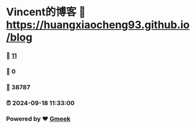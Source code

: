 # Vincent的博客 :link: https://huangxiaocheng93.github.io/blog 
### :page_facing_up: [11](https://huangxiaocheng93.github.io/blog/tag.html) 
### :speech_balloon: 0 
### :hibiscus: 38787 
### :alarm_clock: 2024-09-18 11:33:00 
### Powered by :heart: [Gmeek](https://github.com/Meekdai/Gmeek)
